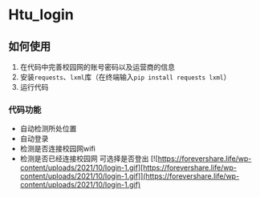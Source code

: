 # Htu_login


## 如何使用
 1. 在代码中完善校园网的账号密码以及运营商的信息
 2. 安装`requests`、`lxml`库（在终端输入`pip install requests lxml`）
 3. 运行代码

### 代码功能
- 自动检测所处位置
- 自动登录
- 检测是否连接校园网wifi
- 检测是否已经连接校园网 可选择是否登出
[![https://forevershare.life/wp-content/uploads/2021/10/login-1.gif][https://forevershare.life/wp-content/uploads/2021/10/login-1.gif]](https://forevershare.life/wp-content/uploads/2021/10/login-1.gif)
